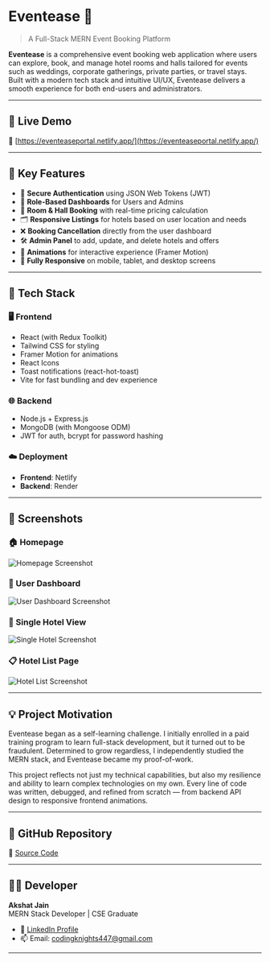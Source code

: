 # Eventease 🎉

> A Full-Stack MERN Event Booking Platform

**Eventease** is a comprehensive event booking web application where users can explore, book, and manage hotel rooms and halls tailored for events such as weddings, corporate gatherings, private parties, or travel stays. Built with a modern tech stack and intuitive UI/UX, Eventease delivers a smooth experience for both end-users and administrators.

---

## 🚀 Live Demo

🔗 [https://eventeaseportal.netlify.app/](https://eventeaseportal.netlify.app/)

---

## 📌 Key Features

- 🔐 **Secure Authentication** using JSON Web Tokens (JWT)
- 👥 **Role-Based Dashboards** for Users and Admins
- 🏨 **Room & Hall Booking** with real-time pricing calculation
- 🗂️ **Responsive Listings** for hotels based on user location and needs
- ❌ **Booking Cancellation** directly from the user dashboard
- 🛠️ **Admin Panel** to add, update, and delete hotels and offers
- 🎨 **Animations** for interactive experience (Framer Motion)
- 📱 **Fully Responsive** on mobile, tablet, and desktop screens

---

## 🧰 Tech Stack

### 🖥️ Frontend

- React (with Redux Toolkit)
- Tailwind CSS for styling
- Framer Motion for animations
- React Icons
- Toast notifications (react-hot-toast)
- Vite for fast bundling and dev experience

### 🌐 Backend

- Node.js + Express.js
- MongoDB (with Mongoose ODM)
- JWT for auth, bcrypt for password hashing

### ☁️ Deployment

- **Frontend**: Netlify
- **Backend**: Render

---

## 📸 Screenshots

### 🏠 Homepage

![Homepage Screenshot](https://github.com/user-attachments/assets/1a85e945-8294-4b1e-b99b-8f1e35fd1402)

### 👤 User Dashboard

![User Dashboard Screenshot](https://github.com/user-attachments/assets/1b184385-d1c5-432c-bea6-5c99a8a34d6b)

### 🏨 Single Hotel View

![Single Hotel Screenshot](https://github.com/user-attachments/assets/2446bf56-82ee-4117-bdef-24df864eab0e)

### 📋 Hotel List Page

![Hotel List Screenshot](https://github.com/user-attachments/assets/025dcd21-4aac-494f-a5e2-04c6f903b3fa)

---

## 💡 Project Motivation

Eventease began as a self-learning challenge. I initially enrolled in a paid training program to learn full-stack development, but it turned out to be fraudulent. Determined to grow regardless, I independently studied the MERN stack, and Eventease became my proof-of-work.

This project reflects not just my technical capabilities, but also my resilience and ability to learn complex technologies on my own. Every line of code was written, debugged, and refined from scratch — from backend API design to responsive frontend animations.

---

## 📂 GitHub Repository

📁 [Source Code](https://github.com/AkshatJain447/Event-Booking-Portal)

---

## 👨‍💻 Developer

**Akshat Jain**  
MERN Stack Developer | CSE Graduate

- 🔗 [LinkedIn Profile](https://www.linkedin.com/in/akshat-jain-b016391a6/)
- 📫 Email: codingknights447@gmail.com

---
